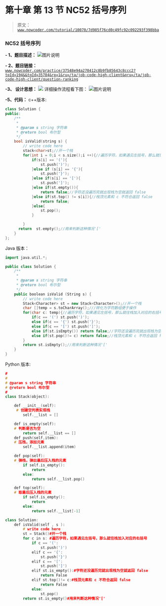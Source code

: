# 第十章 第 13 节 NC52 括号序列

> 原文：[`www.nowcoder.com/tutorial/10070/7d985f76cd0c49fc92c092293f398bba`](https://www.nowcoder.com/tutorial/10070/7d985f76cd0c49fc92c092293f398bba)

### NC52 括号序列

**- 1、题目描述：**
![图片说明](img/ad6e809aad333e79ec27c4bd553f08a1.png "图片标题")

**- 2、题目链接：**
[`www.nowcoder.com/practice/37548e94a270412c8b9fb85643c8ccc2?tpId=194&&tqId=35784&rp=1&ru=/ta/job-code-high-client&qru=/ta/job-code-high-client/question-ranking`](https://www.nowcoder.com/practice/37548e94a270412c8b9fb85643c8ccc2?tpId=194&&tqId=35784&rp=1&ru=/ta/job-code-high-client&qru=/ta/job-code-high-client/question-ranking)

**-3、 设计思想：**
![  ](img/b1c66a83ce9238457af5adbfe7ce03a1.png "图片标题")
详细操作流程看下图：
![图片说明](img/8cfeb3a82603ee868999892d09ab5c94.png "图片标题")

**-5、代码：**
c++版本:

```cpp
class Solution {
public:
    /**
     * 
     * @param s string 字符串 
     * @return bool 布尔型
     */
    bool isValid(string s) {
        // write code here
        stack<char>st;//开一个栈
        for(int i = 0;i < s.size();i ++){//遍历字符，如果遇见左括号，那么就往栈加入对应的右括号
            if(s[i] == '('){
                st.push(')');
            }else if (s[i] == '{'){
                st.push('}');
            }else if(s[i] == '['){
                st.push(']');
            }else if(st.empty()){
                return false;//字符还没遍历完就出现栈为空就返回 false
            }else if(st.top() != s[i]){//栈顶元素和 c 不符合返回 false
                return false;
            }else{
                st.pop();
            }

        }
      return  st.empty();//用来判断这种情况'['
    }
};

```

Java 版本：

```cpp
import java.util.*;

public class Solution {
    /**
     * 
     * @param s string 字符串 
     * @return bool 布尔型
     */
    public boolean isValid (String s) {
        // write code here
        Stack<Character> st = new Stack<Character>();//开一个栈
        char []temp = s.toCharArray();///转化为字符数组便于操作
        for(char c: temp){//遍历字符，如果遇见左括号，那么就往栈加入对应的右括号
            if(c == '(') st.push(')');
            else if(c == '{') st.push('}');
            else if(c == '[') st.push(']');
            else if(st.isEmpty()) return false;//字符还没遍历完就出现栈为空就返回 false
            else if(st.pop()!= c) return false;//栈顶元素和 c 不符合返回 false
        }
        return st.isEmpty();//用来判断这种情况'['
    }
}
```

Python 版本:

```cpp
#
# 
# @param s string 字符串 
# @return bool 布尔型
#
class Stack(object):

    def __init__(self):
     # 创建空列表实现栈
        self.__list = []

    def is_empty(self):
    # 判断是否为空
        return self.__list == []
    def push(self,item):
    # 压栈，添加元素
        self.__list.append(item)

    def pop(self):
    # 弹栈，弹出最后压入栈的元素
        if self.is_empty():
            return 
        else:
            return self.__list.pop()

    def top(self): 
    # 取最后压入栈的元素
        if self.is_empty():
            return
        else:
            return self.__list[-1]

class Solution:
    def isValid(self , s ):
        # write code here
        st = Stack()#开一个栈
        for c in s: #遍历字符，如果遇见左括号，那么就往栈加入对应的右括号
            if c == '(':
                st.push(')')
            elif c == '{':
                st.push('}')
            elif c == '[':
                st.push(']')
            elif st.is_empty():#字符还没遍历完就出现栈为空就返回 false
                return False
            elif st.top()!= c:#栈顶元素和 c 不符合返回 false
                return False
            else:
                st.pop()
        return st.is_empty()#用来判断这种情况'['
```